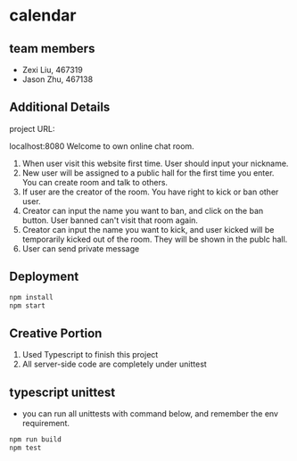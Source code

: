 # calendar

## team members

* Zexi Liu, 467319
* Jason Zhu, 467138

## Additional Details

project URL:

localhost:8080
Welcome to own online chat room.
 
 1. When user visit this website first time. User should input your nickname.
 2. New user will be assigned to a public hall for the first time you enter. You can create room and talk to others.
 3. If user are the creator of the room. You have right to kick or ban other user.
 4. Creator can input the name you want to ban, and click on the ban button. User banned can't visit that room again.
 5. Creator can input the name you want to kick, and user kicked will be temporarily kicked out of the room. They will be shown in the publc hall.
 6. User can send private message
 
## Deployment
```bash
npm install
npm start
```
## Creative Portion

1. Used Typescript to finish this project
2. All server-side code are completely under unittest

## typescript unittest
* you can run all unittests with command below, and remember the env requirement.
```bash
npm run build
npm test
```
